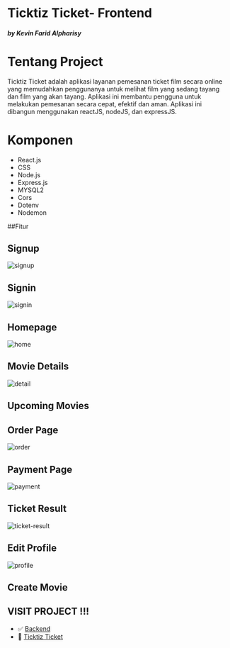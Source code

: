 # Ticktiz Ticket- Frontend
 <h5> by Kevin Farid Alpharisy </h5>

# Tentang Project
<p> Ticktiz Ticket adalah aplikasi layanan pemesanan ticket film secara online yang memudahkan penggunanya untuk melihat film yang sedang tayang dan film yang akan tayang. Aplikasi ini membantu pengguna untuk melakukan pemesanan secara cepat, efektif dan aman. Aplikasi ini dibangun menggunakan reactJS, nodeJS, dan expressJS. </p> 


# Komponen
<ul>
  <li> React.js </li>
  <li> CSS </li>
  <li> Node.js  </li>
  <li> Express.js  </li>
  <li> MYSQL2  </li>
  <li> Cors  </li>
  <li> Dotenv  </li>
  <li> Nodemon  </li>
</ul>

##Fitur

## Signup
![signup](https://user-images.githubusercontent.com/74039235/117766030-1dfebf80-b259-11eb-93f3-9df6320b171b.jpg)

## Signin
![signin](https://user-images.githubusercontent.com/74039235/117766053-2951eb00-b259-11eb-9d10-5453adfd139a.jpg)

## Homepage
![home](https://user-images.githubusercontent.com/74039235/115293145-2b0c1f80-a181-11eb-96f7-dab557c92c18.jpg)

## Movie Details
![detail](https://user-images.githubusercontent.com/74039235/117770587-4d182f80-b25f-11eb-8747-986206545fcc.jpg)

## Upcoming Movies

## Order Page
![order](https://user-images.githubusercontent.com/74039235/117770758-851f7280-b25f-11eb-89f5-90c67e02b16d.png)

## Payment Page
![payment](https://user-images.githubusercontent.com/74039235/117770675-68833a80-b25f-11eb-8317-4d0a92a89cac.png)

## Ticket Result
![ticket-result](https://user-images.githubusercontent.com/74039235/117770885-aed89980-b25f-11eb-930d-52f2c518ce04.png)

## Edit Profile
![profile](https://user-images.githubusercontent.com/74039235/117770826-99fc0600-b25f-11eb-8229-c758635200ed.png)

## Create Movie


## VISIT PROJECT !!!
- :white_check_mark: [Backend](https://github.com/kevinfaridap/backend-beginner-arkademy)
- :rocket: [Ticktiz Ticket](https://ticktiz-ticket.netlify.app/)

